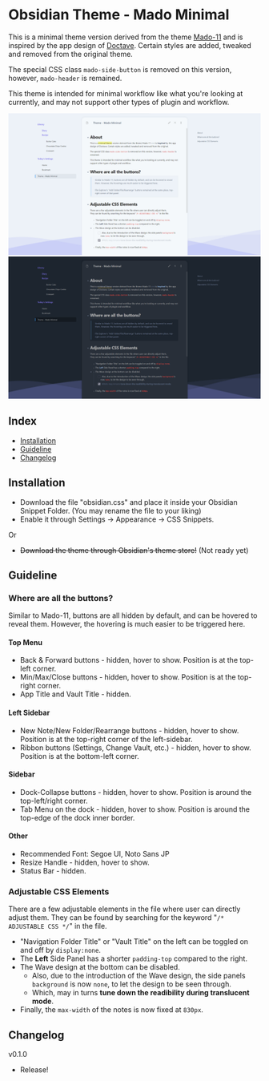 # Obsidian Theme - Mado Minimal
This is a minimal theme version derived from the theme [Mado-11](https://github.com/hydescarf/Obsidian-Theme-Mado-11) and is inspired by the app design of [Doctave](https://www.doctave.com/). Certain styles are added, tweaked and removed from the original theme.

The special CSS class `mado-side-button` is removed on this version, however, `mado-header` is remained.

This theme is intended for minimal workflow like what you're looking at currently, and may not support other types of plugin and workflow.

![](cover-light.png)
![](cover-dark.png)

## Index

- [Installation](#installation)
- [Guideline](#guideline)
- [Changelog](#changelog)


## Installation

- Download the file "obsidian.css" and place it inside your Obsidian Snippet Folder. (You may rename the file to your liking)
- Enable it through Settings → Appearance → CSS Snippets.

Or

- ~~Download the theme through Obsidian's theme store!~~ (Not ready yet)


## Guideline

### Where are all the buttons?
Similar to Mado-11, buttons are all hidden by default, and can be hovered to reveal them. However, the hovering is much easier to be triggered here.

#### Top Menu

- Back & Forward buttons - hidden, hover to show. Position is at the top-left corner.
- Min/Max/Close buttons - hidden, hover to show. Position is at the top-right corner.
- App Title and Vault Title - hidden.

#### Left Sidebar

- New Note/New Folder/Rearrange buttons - hidden, hover to show. Position is at the top-right corner of the left-sidebar.
- Ribbon buttons (Settings, Change Vault, etc.) - hidden, hover to show. Position is at the bottom-left corner.

#### Sidebar

- Dock-Collapse buttons - hidden, hover to show. Position is around the top-left/right corner.
- Tab Menu on the dock - hidden, hover to show. Position is around the top-edge of the dock inner border.

#### Other

- Recommended Font: Segoe UI, Noto Sans JP
- Resize Handle - hidden, hover to show.
- Status Bar - hidden.



### Adjustable CSS Elements
There are a few adjustable elements in the file where user can directly adjust them.
They can be found by searching for the keyword "`/* ADJUSTABLE CSS */`" in the file.
- "Navigation Folder Title" or "Vault Title" on the left can be toggled on and off by `display:none`.
- The **Left** Side Panel has a shorter `padding-top` compared to the right.
- The Wave design at the bottom can be disabled.
	- Also, due to the introduction of the Wave design, the side panels `background` is now `none`, to let the design to be seen through.
	- Which, may in turns **tune down the readibility during translucent mode**.
- Finally, the `max-width` of the notes is now fixed at `830px`.

## Changelog  

v0.1.0
- Release!